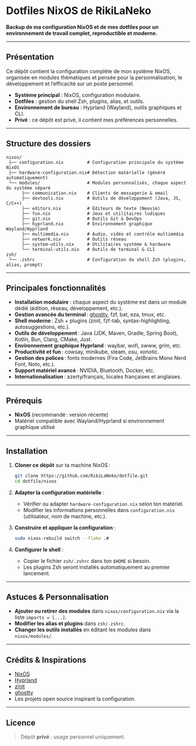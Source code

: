 # Dotfiles NixOS de RikiLaNeko

**Backup de ma configuration NixOS et de mes dotfiles pour un environnement de travail complet, reproductible et moderne.**

---

## Présentation

Ce dépôt contient la configuration complète de mon système NixOS, organisée en modules thématiques et pensée pour la personnalisation, le développement et l’efficacité sur un poste personnel.

- **Système principal** : NixOS, configuration modulaire.
- **Dotfiles** : gestion du shell Zsh, plugins, alias, et outils.
- **Environnement de bureau** : Hyprland (Wayland), outils graphiques et CLI.
- **Privé** : ce dépôt est privé, il contient mes préférences personnelles.

---

## Structure des dossiers

```
nixos/
 ├── configuration.nix         # Configuration principale du système NixOS
 ├── hardware-configuration.nix# Détection matérielle (généré automatiquement)
 └── modules/                  # Modules personnalisés, chaque aspect du système séparé
      ├── communication.nix    # Clients de messagerie & email
      ├── devtools.nix         # Outils de développement (Java, JS, C/C++)
      ├── editors.nix          # Éditeurs de texte (Neovim)
      ├── fun.nix              # Jeux et utilitaires ludiques
      ├── git.nix              # Outils Git & DevOps
      ├── hyprland.nix         # Environnement graphique Wayland/Hyprland
      ├── multimedia.nix       # Audio, vidéo et contrôle multimédia
      ├── network.nix          # Outils réseau
      ├── system-utils.nix     # Utilitaires système & hardware
      └── terminal-utils.nix   # Outils de terminal & CLI
zsh/
 └── .zshrc                    # Configuration du shell Zsh (plugins, alias, prompt)
```

---

## Principales fonctionnalités

- **Installation modulaire** : chaque aspect du système est dans un module dédié (édition, réseau, développement, etc.).
- **Gestion avancée du terminal** : [ghostty](https://github.com/mitchellh/ghostty), fzf, bat, eza, tmux, etc.
- **Shell moderne** : Zsh + plugins (zinit, fzf-tab, syntax-highlighting, autosuggestions, etc.).
- **Outils de développement** : Java (JDK, Maven, Gradle, Spring Boot), Kotlin, Bun, Clang, CMake, Just.
- **Environnement graphique Hyprland** : waybar, wofi, swww, grim, etc.
- **Productivité et fun** : cowsay, minikube, steam, osu, xonotic.
- **Gestion des polices** : fonts modernes (Fira Code, JetBrains Mono Nerd Font, Noto, etc.).
- **Support matériel avancé** : NVIDIA, Bluetooth, Docker, etc.
- **Internationalisation** : azerty/français, locales françaises et anglaises.

---

## Prérequis

- **NixOS** (recommandé : version récente)
- Matériel compatible avec Wayland/Hyprland si environnement graphique utilisé

---

## Installation

1. **Cloner ce dépôt** sur ta machine NixOS :
   ```sh
   git clone https://github.com/RikiLaNeko/dotfile.git
   cd dotfile/nixos
   ```

2. **Adapter la configuration matérielle** :
   - Vérifier ou adapter `hardware-configuration.nix` selon ton matériel.
   - Modifier les informations personnelles dans `configuration.nix` (utilisateur, nom de machine, etc.).

3. **Construire et appliquer la configuration** :
   ```sh
   sudo nixos-rebuild switch --flake .#
   ```

4. **Configurer le shell** :
   - Copier le fichier `zsh/.zshrc` dans ton `$HOME` si besoin.
   - Les plugins Zsh seront installés automatiquement au premier lancement.

---

## Astuces & Personnalisation

- **Ajouter ou retirer des modules** dans `nixos/configuration.nix` via la liste `imports = [...]`.
- **Modifier les alias et plugins** dans `zsh/.zshrc`.
- **Changer les outils installés** en éditant les modules dans `nixos/modules/`.

---

## Crédits & Inspirations

- [NixOS](https://nixos.org/)
- [Hyprland](https://hyprland.org/)
- [zinit](https://github.com/zdharma-continuum/zinit)
- [ghostty](https://github.com/mitchellh/ghostty)
- Les projets open source inspirant la configuration.

---

## Licence

> Dépôt **privé** : usage personnel uniquement.
